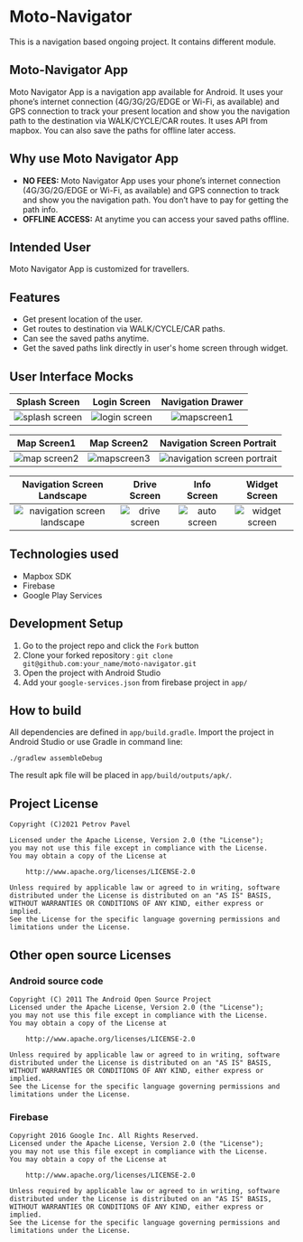# Moto-Navigator
This is a navigation based ongoing project. It contains different module.

## Moto-Navigator App
Moto Navigator App is a navigation app available for Android. It uses your phone’s internet connection (4G/3G/2G/EDGE or Wi-Fi, as available) and GPS connection to track your present location and show you the navigation path to the destination via WALK/CYCLE/CAR routes. It uses API from mapbox. You can also save the paths for offline later access.

## Why use Moto Navigator App

- **NO FEES:** Moto Navigator App uses your phone’s internet connection (4G/3G/2G/EDGE or Wi-Fi, as available) and GPS connection to track and show you the navigation path. You don’t have to pay for getting the path info.
- **OFFLINE ACCESS:** At anytime you can access your saved paths offline.

## Intended User

Moto Navigator App is customized for travellers.

## Features

- Get present location of the user.
- Get routes to destination via WALK/CYCLE/CAR paths.
- Can see the saved paths anytime.
- Get the saved paths link directly in user's home screen through widget.

## User Interface Mocks

Splash Screen | Login Screen | Navigation Drawer
:-:|:-:|:-:
![splash screen](https://cloud.githubusercontent.com/assets/13851773/21486618/7af27da6-cbdd-11e6-994a-95278597fb39.png) | ![login screen](https://cloud.githubusercontent.com/assets/13851773/21486616/7a8a8372-cbdd-11e6-8b08-09b759a596e9.png) | ![mapscreen1](https://cloud.githubusercontent.com/assets/13851773/21486613/7a890c0e-cbdd-11e6-92fe-55483c54105e.png)

Map Screen1 | Map Screen2 | Navigation Screen Portrait
:-:|:-:|:-:
![map screen2](https://cloud.githubusercontent.com/assets/13851773/21486615/7a8a7b5c-cbdd-11e6-80c1-dec5c33419a0.png) | ![mapscreen3](https://cloud.githubusercontent.com/assets/13851773/21486946/dc46d696-cbe3-11e6-9195-e44c00b1d8e9.png) | ![navigation screen portrait](https://cloud.githubusercontent.com/assets/13851773/21486621/7af3fb36-cbdd-11e6-9292-e6c9781fe082.png)

Navigation Screen Landscape | Drive Screen | Info Screen | Widget Screen
:-:|:-:|:-:|:-:
![navigation screen landscape](https://cloud.githubusercontent.com/assets/13851773/21486620/7af32986-cbdd-11e6-813a-d8213c6d29ca.png) | ![drive screen](https://cloud.githubusercontent.com/assets/13851773/21486614/7a8a5bae-cbdd-11e6-9f8d-bc55ede81911.png) | ![auto screen](https://cloud.githubusercontent.com/assets/13851773/21486612/7a87bb74-cbdd-11e6-9757-5ab99cd20164.png) | ![widget screen](https://cloud.githubusercontent.com/assets/13851773/21486619/7af2e246-cbdd-11e6-9949-ba1e43f77cae.png)

## Technologies used

- Mapbox SDK
- Firebase
- Google Play Services

## Development Setup
1. Go to the project repo and click the `Fork` button
2. Clone your forked repository : `git clone git@github.com:your_name/moto-navigator.git`
3. Open the project with Android Studio
4. Add your ```google-services.json``` from firebase project in ```app/```

## How to build

All dependencies are defined in ```app/build.gradle```.
Import the project in Android Studio or use Gradle in command line:

```
./gradlew assembleDebug
```

The result apk file will be placed in ```app/build/outputs/apk/```.

## Project License
```
Copyright (C)2021 Petrov Pavel

Licensed under the Apache License, Version 2.0 (the "License");
you may not use this file except in compliance with the License.
You may obtain a copy of the License at

    http://www.apache.org/licenses/LICENSE-2.0

Unless required by applicable law or agreed to in writing, software
distributed under the License is distributed on an "AS IS" BASIS,
WITHOUT WARRANTIES OR CONDITIONS OF ANY KIND, either express or implied.
See the License for the specific language governing permissions and
limitations under the License.
```
## Other open source Licenses

### Android source code
```
Copyright (C) 2011 The Android Open Source Project
Licensed under the Apache License, Version 2.0 (the "License");
you may not use this file except in compliance with the License.
You may obtain a copy of the License at

    http://www.apache.org/licenses/LICENSE-2.0

Unless required by applicable law or agreed to in writing, software
distributed under the License is distributed on an "AS IS" BASIS,
WITHOUT WARRANTIES OR CONDITIONS OF ANY KIND, either express or implied.
See the License for the specific language governing permissions and
limitations under the License.
```

### Firebase
```
Copyright 2016 Google Inc. All Rights Reserved.
Licensed under the Apache License, Version 2.0 (the "License");
you may not use this file except in compliance with the License.
You may obtain a copy of the License at

    http://www.apache.org/licenses/LICENSE-2.0

Unless required by applicable law or agreed to in writing, software
distributed under the License is distributed on an "AS IS" BASIS,
WITHOUT WARRANTIES OR CONDITIONS OF ANY KIND, either express or implied.
See the License for the specific language governing permissions and
limitations under the License.
```
